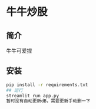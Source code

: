 # 牛牛炒股
## 简介
牛牛可爱捏
## 安装
```bash
pip install -r requirements.txt
## 运行
streamlit run app.py
暂时没有自动更新dB，需要更新手动删一下
